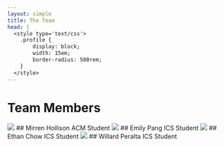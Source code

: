 ```yaml
---
layout: simple
title: The Team
head: |
  <style type='text/css'>
  	.profile {
  		display: block;
  		width: 15em;
  		border-radius: 500rem;
  	}
  </style>
---
```

# Team Members
<img class='profile' src='{{site.baseurl}}/assets/team/mirrenhollison.jpg'>
## Mirren Hollison
ACM Student

<img class='profile' src='{{site.baseurl}}/assets/team/emilypang.jpg'>
## Emily Pang
ICS Student

<img class='profile' src='{{site.baseurl}}/assets/team/ethanchow.jpg'>
## Ethan Chow
ICS Student

<img class='profile' src='{{site.baseurl}}/assets/team/willardperalta.jpg'>
## Willard Peralta
ICS Student
